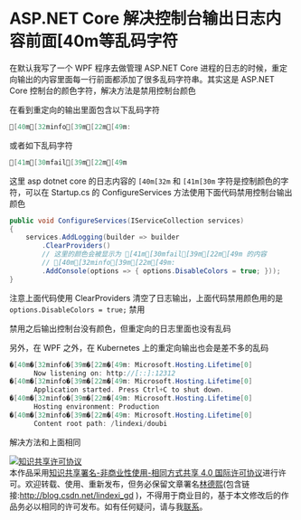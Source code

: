 
# ASP.NET Core 解决控制台输出日志内容前面[40m等乱码字符

在默认我写了一个 WPF 程序去做管理 ASP.NET Core 进程的日志的时候，重定向输出的内容里面每一行前面都添加了很多乱码字符串。其实这是 ASP.NET Core 控制台的颜色字符，解决方法是禁用控制台颜色

<!--more-->


<!-- CreateTime:6/24/2020 3:19:38 PM -->



在看到重定向的输出里面包含以下乱码字符

```csharp
[40m[32minfo[39m[22m[49m:
```

或者如下乱码字符

```csharp
[41m[30mfail[39m[22m[49m
```

这里 asp dotnet core 的日志内容的 `[40m[32m` 和 `[41m[30m` 字符是控制颜色的字符，可以在 Startup.cs 的 ConfigureServices 方法使用下面代码禁用控制台输出颜色

```csharp
public void ConfigureServices(IServiceCollection services)
{
	services.AddLogging(builder => builder
        .ClearProviders()
        // 这里的颜色会被显示为 [41m[30mfail[39m[22m[49m 的内容
        // [40m[32minfo[39m[22m[49m:
        .AddConsole(options => { options.DisableColors = true; }));
}
```

注意上面代码使用 ClearProviders 清空了日志输出，上面代码禁用颜色用的是 `options.DisableColors = true;` 禁用

禁用之后输出控制台没有颜色，但重定向的日志里面也没有乱码

另外，在 WPF 之外，在 Kubernetes 上的重定向输出也会是差不多的乱码

```csharp
�[40m�[32minfo�[39m�[22m�[49m: Microsoft.Hosting.Lifetime[0]
      Now listening on: http://[::]:12312
�[40m�[32minfo�[39m�[22m�[49m: Microsoft.Hosting.Lifetime[0]
      Application started. Press Ctrl+C to shut down.
�[40m�[32minfo�[39m�[22m�[49m: Microsoft.Hosting.Lifetime[0]
      Hosting environment: Production
�[40m�[32minfo�[39m�[22m�[49m: Microsoft.Hosting.Lifetime[0]
      Content root path: /lindexi/doubi
```

解决方法和上面相同





<a rel="license" href="http://creativecommons.org/licenses/by-nc-sa/4.0/"><img alt="知识共享许可协议" style="border-width:0" src="https://licensebuttons.net/l/by-nc-sa/4.0/88x31.png" /></a><br />本作品采用<a rel="license" href="http://creativecommons.org/licenses/by-nc-sa/4.0/">知识共享署名-非商业性使用-相同方式共享 4.0 国际许可协议</a>进行许可。欢迎转载、使用、重新发布，但务必保留文章署名[林德熙](http://blog.csdn.net/lindexi_gd)(包含链接:http://blog.csdn.net/lindexi_gd )，不得用于商业目的，基于本文修改后的作品务必以相同的许可发布。如有任何疑问，请与我[联系](mailto:lindexi_gd@163.com)。